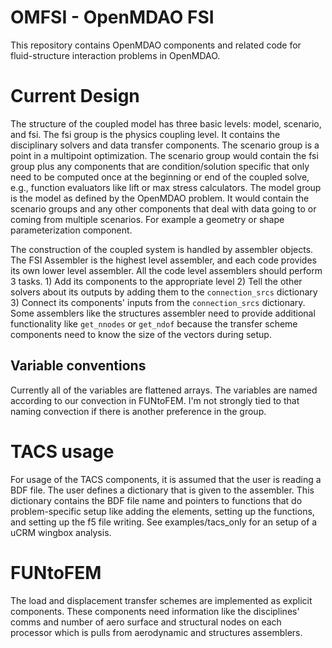 # OMFSI - OpenMDAO FSI

This repository contains OpenMDAO components and related code for fluid-structure interaction problems in OpenMDAO.

# Current Design

The structure of the coupled model has three basic levels: model, scenario, and fsi.
The fsi group is the physics coupling level.
It contains the disciplinary solvers and data transfer components.
The scenario group is a point in a multipoint optimization.
The scenario group would contain the fsi group plus any components that are condition/solution specific that only need to be computed once at the beginning or end of the coupled solve, e.g., function evaluators like lift or max stress calculators.
The model group is the model as defined by the OpenMDAO problem.
It would contain the scenario groups and any other components that deal with data going to or coming from multiple scenarios.
For example a geometry or shape parameterization component.

The construction of the coupled system is handled by assembler objects.
The FSI Assembler is the highest level assembler, and each code provides its own lower level assembler.
All the code level assemblers should perform 3 tasks. 1) Add its components to the appropriate level 2) Tell the other solvers about its outputs by adding them to the `connection_srcs` dictionary 3) Connect its components' inputs from the `connection_srcs` dictionary.
Some assemblers like the structures assembler need to provide additional functionality like `get_nnodes` or `get_ndof` because the transfer scheme components need to know the size of the vectors during setup.

## Variable conventions

Currently all of the variables are flattened arrays.
The variables are named according to our convection in FUNtoFEM.
I'm not strongly tied to that naming convection if there is another preference in the group.

# TACS usage

For usage of the TACS components, it is assumed that the user is reading a BDF file.
The user defines a dictionary that is given to the assembler.
This dictionary contains the BDF file name and pointers to functions that do problem-specific setup like adding the elements, setting up the functions, and setting up the f5 file writing.
See examples/tacs\_only for an setup of a uCRM wingbox analysis.


# FUNtoFEM

The load and displacement transfer schemes are implemented as explicit components. These components need information like the disciplines' comms and number of aero surface and structural nodes on each processor which is pulls from aerodynamic and structures assemblers.
